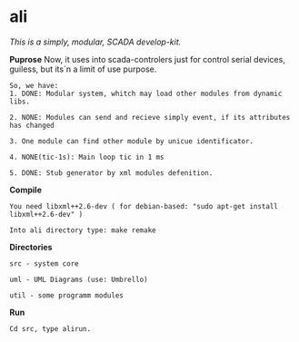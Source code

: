 ali
=====


*This is a simply, modular, SCADA develop-kit.*

**Puprose**
    Now, it uses into scada-controlers  just for control serial devices, guiless, but its`n a limit of use purpose.

    So, we have:
	1. DONE: Modular system, whitch may load other modules from dynamic libs.

	2. NONE: Modules can send and recieve simply event, if its attributes has changed 

	3. One module can find other module by unicue identificator.

	4. NONE(tic-1s): Main loop tic in 1 ms

	5. DONE: Stub generator by xml modules defenition.
 
**Compile**

    You need libxml++2.6-dev ( for debian-based: "sudo apt-get install libxml++2.6-dev" )

    Into ali directory type: make remake

**Directories**

    src - system core

    uml - UML Diagrams (use: Umbrello)

    util - some programm modules

**Run**

    Cd src, type alirun.

  





